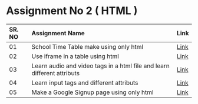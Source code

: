 # Assignment No 2 ( HTML )
| SR. NO| Assignment Name | Link |
| :--- | :--- | :--- |
| 01 | School Time Table make using only html | <a href="http://127.0.0.1:5500/Time_Table.html" target="_blank">Link</a> |
| 02 | Use iframe in a table using html | <a href="http://127.0.0.1:5500/Vedio_Table.html" target="_blank">Link</a> |
| 03 | Learn audio and video tags in a html file and learn different attributs | <a href="http://127.0.0.1:5500/Vedio_And_Audio.html" target="_blank">Link</a>|
| 04 | Learn input tags and different attributs | <a href="http://127.0.0.1:5500/Input_Tags.html" target="_blank">Link</a> |
| 05 | Make a Google Signup page using only html | <a href="http://127.0.0.1:5500/Google_Form.html" target="_blank">Link</a>|
